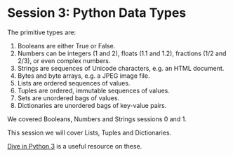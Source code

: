 # Session 3: Python Data Types

The primitive types are:
1. Booleans are either True or False. 
2. Numbers can be integers (1 and 2), floats (1.1 and 1.2), fractions (1/2 and 2/3), or even complex numbers. 
3. Strings are sequences of Unicode characters, e.g. an HTML document. 
4. Bytes and byte arrays, e.g. a JPEG image file. 
5. Lists are ordered sequences of values. 
6. Tuples are ordered, immutable sequences of values. 
7. Sets are unordered bags of values. 
8. Dictionaries are unordered bags of key-value pairs. 

We covered Booleans, Numbers and Strings sessions 0 and 1.

This session we will cover Lists, Tuples and Dictionaries.

[Dive in Python 3](http://www.diveintopython3.net/native-datatypes.html) is a useful resource on these.